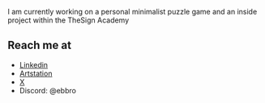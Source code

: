 

I am currently working on a personal minimalist puzzle game and an inside project within the TheSign Academy


## Reach me at
- [Linkedin](https://www.linkedin.com/in/edoardo-tagliati/)
- [Artstation](https://www.artstation.com/ebbroartstation)
- [X](https://twitter.com/Ebbro_)
- Discord: @ebbro
